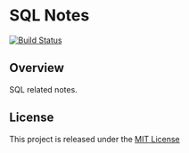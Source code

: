 # SQL Notes
[![Build Status](https://travis-ci.org/nmuzychuk/sql-notes.svg?branch=master)](https://travis-ci.org/nmuzychuk/sql-notes)

## Overview
SQL related notes.

## License
This project is released under the [MIT License](LICENSE.txt)

